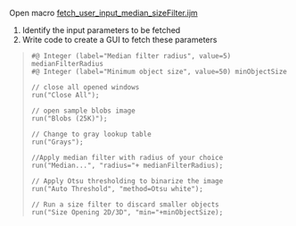 Open macro  [fetch_user_input_median_sizeFilter.ijm](https://github.com/NEUBIAS/training-resources/raw/master/_includes/fetching_user_input/activities/fetch_user_input_median_sizeFilter.ijm)

1. Identify the input parameters to be fetched
2. Write code to create a GUI to fetch these parameters

> ```
>#@ Integer (label="Median filter radius", value=5) medianFilterRadius
>#@ Integer (label="Minimum object size", value=50) minObjectSize
>
>// close all opened windows
>run("Close All");
>
>// open sample blobs image
>run("Blobs (25K)");
>
>// Change to gray lookup table
>run("Grays");
>
>//Apply median filter with radius of your choice
>run("Median...", "radius="+ medianFilterRadius);
>
>// Apply Otsu thresholding to binarize the image
>run("Auto Threshold", "method=Otsu white");
>
>// Run a size filter to discard smaller objects
>run("Size Opening 2D/3D", "min="+minObjectSize);
>
> ```
